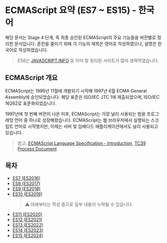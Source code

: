 # ECMAScript 요약 (ES7 ~ ES15) - 한국어

해당 문서는 Stage 4 단계, 즉 최종 승인된 ECMAScript의 주요 기능들을 버전별로 정리한 문서입니다. 혼란을 줄이기 위해 각 기능의 제목은 영어로 작성하였으나, 설명은 한국어로 작성하였습니다.

> ES6는 [JAVASCRIPT.INFO](https://javascript.info) 등 이미 잘 정리된 사이트가 많아 생략하였습니다.

## ECMAScript 개요

ECMAScript는 1996년 11월에 개발되기 시작해 1997년 6월 ECMA General Assembly에 승인되었습니다. 해당 표준은 ISO/IEC JTC 1에 제출되었으며, ISO/IEC 16262로 표준화되었습니다.

1997년에 첫 번째 버전이 나온 이후, ECMAScript는 가장 널리 사용되는 범용 프로그래밍 언어 중 하나로 성장해왔습니다. ECMAScript는 웹 브라우저에서 실행되는 스크립트 언어로 시작했지만, 이제는 서버 및 임베디드 애플리케이션에서도 널리 사용되고 있습니다.

> 참고: [ECMAScript Language Specification - Introduction](https://tc39.es/ecma262/#sec-intro), [TC39 Process Document](https://tc39.es/process-document/)

## 목차

- [ES7 (ES2016)](./docs/ECMAScript2016.md)
- [ES8 (ES2017)](./docs/ECMAScript2017.md)
- [ES9 (ES2018)](./docs/ECMAScript2018.md)
- [ES10 (ES2019)](./docs/ECMAScript2019.md)
  > ⚠️ 아래부터는 작성 중으로 일부 내용이 누락될 수 있습니다.
- [ES11 (ES2020)](./docs/ECMAScript2020.md)
- [ES12 (ES2021)](./docs/ECMAScript2021.md)
- [ES13 (ES2022)](./docs/ECMAScript2022.md)
- [ES14 (ES2023)](./docs/ECMAScript2023.md)
- [ES15 (ES2024)](./docs/ECMAScript2024.md)
